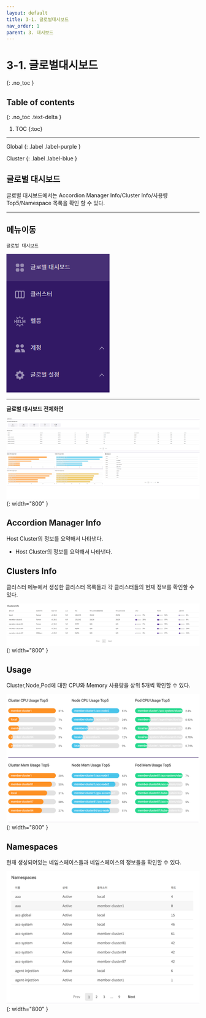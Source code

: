 ```yaml
---
layout: default
title: 3-1. 글로벌대시보드
nav_order: 1
parent: 3. 대시보드
---
```


# 3-1. 글로벌대시보드
{: .no_toc }

## Table of contents
{: .no_toc .text-delta }

1. TOC
{:toc}

---

<div class="code-example" markdown="1">
Global
{: .label .label-purple }

Cluster
{: .label .label-blue }

</div>

## 글로벌 대시보드
글로벌 대시보드에서는 Accordion Manager Info/Cluster Info/사용량 Top5/Namespace 목록을 확인 할 수 있다.

---

## 메뉴이동
`글로벌 대시보드`

![gd.png](/assets/images/dashboard/gd.png)

---

**글로벌 대시보드 전체화면**

![3_global_dashboard.png](/assets/images/dashboard/3_global_dashboard.png){: width="800" }

## Accordion Manager Info
Host Cluster의 정보를 요약해서 나타낸다.

- Host Cluster의 정보를 요약해서 나타낸다.

## Clusters Info
클러스터 메뉴에서 생성한 클러스터 목록들과 각 클러스터들의 현재 정보를 확인할 수 있다.

![3_global_cluster-info.png](/assets/images/dashboard/3_global_cluster-info.png){: width="800" }

## Usage
Cluster,Node,Pod에 대한 CPU와 Memory 사용량을 상위 5개씩 확인할 수 있다.

![3_global_usage.png](/assets/images/dashboard/3_global_usage.png){: width="800" }

## Namespaces
현재 생성되어있는 네임스페이스들과 네임스페이스의 정보들을 확인할 수 있다.

![3_global_namespaces.png](/assets/images/dashboard/3_global_namespaces.png){: width="800" }